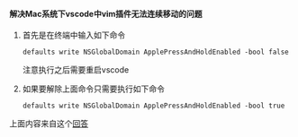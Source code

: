 #### 解决Mac系统下vscode中vim插件无法连续移动的问题

1. 首先是在终端中输入如下命令

   ```shell l
   defaults write NSGlobalDomain ApplePressAndHoldEnabled -bool false
   ```

   注意执行之后需要重启vscode

2. 如果要解除上面命令只需要执行如下命令

   ```shell
   defaults write NSGlobalDomain ApplePressAndHoldEnabled -bool true
   ```

上面内容来自这个[回答](https://stackoverflow.com/questions/39972335/how-do-i-press-and-hold-a-key-and-have-it-repeat-in-vscode)

